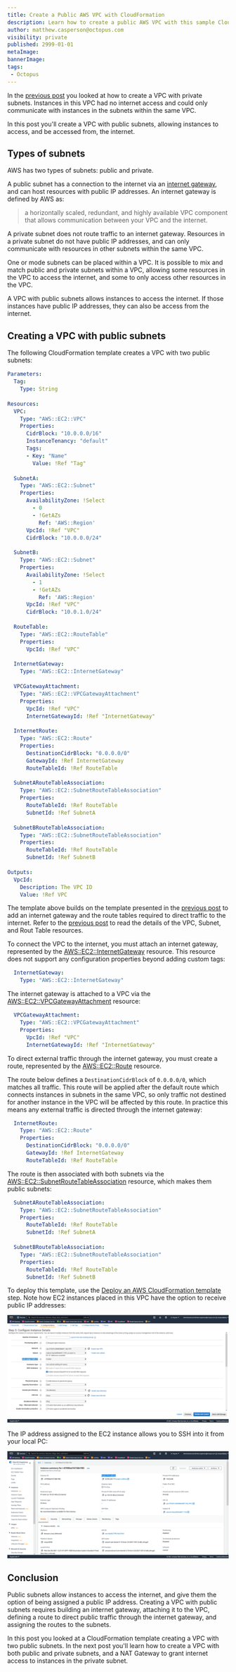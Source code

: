 ```yaml
---
title: Create a Public AWS VPC with CloudFormation
description: Learn how to create a public AWS VPC with this sample CloudFormation template
author: matthew.casperson@octopus.com
visibility: private
published: 2999-01-01
metaImage: 
bannerImage: 
tags:
 - Octopus
---
```


In the [previous post](../aws-vpc-private/index.md) you looked at how to create a VPC with private subnets. Instances in this VPC had no internet access and could only communicate with instances in the subnets within the same VPC.

In this post you'll create a VPC with public subnets, allowing instances to access, and be accessed from, the internet.

## Types of subnets

AWS has two types of subnets: public and private.

A public subnet has a connection to the internet via an [internet gateway](https://docs.aws.amazon.com/vpc/latest/userguide/VPC_Internet_Gateway.html), and can host resources with public IP addresses. An internet gateway is defined by AWS as:

> a horizontally scaled, redundant, and highly available VPC component that allows communication between your VPC and the internet. 

A private subnet does not route traffic to an internet gateway. Resources in a private subnet do not have public IP addresses, and can only communicate with resources in other subnets within the same VPC.

One or mode subnets can be placed within a VPC. It is possible to mix and match public and private subnets within a VPC, allowing some resources in the VPC to access the internet, and some to only access other resources in the VPC.

A VPC with public subnets allows instances to access the internet. If those instances have public IP addresses, they can also be access from the internet.

## Creating a VPC with public subnets

The following CloudFormation template creates a VPC with two public subnets:

```yaml
Parameters:
  Tag:
    Type: String
    
Resources: 
  VPC:
    Type: "AWS::EC2::VPC"
    Properties:
      CidrBlock: "10.0.0.0/16"
      InstanceTenancy: "default"
      Tags:
      - Key: "Name"
        Value: !Ref "Tag"    
        
  SubnetA:
    Type: "AWS::EC2::Subnet"
    Properties:
      AvailabilityZone: !Select 
        - 0
        - !GetAZs 
          Ref: 'AWS::Region'
      VpcId: !Ref "VPC"
      CidrBlock: "10.0.0.0/24"

  SubnetB:
    Type: "AWS::EC2::Subnet"
    Properties:
      AvailabilityZone: !Select 
        - 1
        - !GetAZs 
          Ref: 'AWS::Region'
      VpcId: !Ref "VPC"
      CidrBlock: "10.0.1.0/24"
      
  RouteTable:
    Type: "AWS::EC2::RouteTable"
    Properties:
      VpcId: !Ref "VPC"

  InternetGateway:
    Type: "AWS::EC2::InternetGateway"
    
  VPCGatewayAttachment:
    Type: "AWS::EC2::VPCGatewayAttachment"
    Properties:
      VpcId: !Ref "VPC"
      InternetGatewayId: !Ref "InternetGateway"
      
  InternetRoute:
    Type: "AWS::EC2::Route"
    Properties:
      DestinationCidrBlock: "0.0.0.0/0"
      GatewayId: !Ref InternetGateway
      RouteTableId: !Ref RouteTable
      
  SubnetARouteTableAssociation:
    Type: "AWS::EC2::SubnetRouteTableAssociation"
    Properties:
      RouteTableId: !Ref RouteTable
      SubnetId: !Ref SubnetA
      
  SubnetBRouteTableAssociation:
    Type: "AWS::EC2::SubnetRouteTableAssociation"
    Properties:
      RouteTableId: !Ref RouteTable
      SubnetId: !Ref SubnetB
      
Outputs:
  VpcId:
    Description: The VPC ID
    Value: !Ref VPC
```

The template above builds on the template presented in the [previous post](../aws-vpc-private/index.md) to add an internet gateway and the route tables required to direct traffic to the internet. Refer to the [previous post](../aws-vpc-private/index.md) to read the details of the VPC, Subnet, and Rout Table resources.

To connect the VPC to the internet, you must attach an internet gateway, represented by the [AWS::EC2::InternetGateway](https://docs.aws.amazon.com/AWSCloudFormation/latest/UserGuide/aws-resource-ec2-internetgateway.html) resource. This resource does not support any configuration properties beyond adding custom tags:

```yaml
  InternetGateway:
    Type: "AWS::EC2::InternetGateway"
```

The internet gateway is attached to a VPC via the [AWS::EC2::VPCGatewayAttachment](https://docs.aws.amazon.com/AWSCloudFormation/latest/UserGuide/aws-resource-ec2-vpc-gateway-attachment.html) resource:

```yaml
  VPCGatewayAttachment:
    Type: "AWS::EC2::VPCGatewayAttachment"
    Properties:
      VpcId: !Ref "VPC"
      InternetGatewayId: !Ref "InternetGateway"
```

To direct external traffic through the internet gateway, you must create a route, represented by the [AWS::EC2::Route](https://docs.aws.amazon.com/AWSCloudFormation/latest/UserGuide/aws-resource-ec2-route.html) resource.

The route below defines a `DestinationCidrBlock` of `0.0.0.0/0`, which matches all traffic. This route will be applied after the default route which connects instances in subnets in the same VPC, so only traffic not destined for another instance in the VPC will be affected by this route. In practice this means any external traffic is directed through the internet gateway:

```yaml
  InternetRoute:
    Type: "AWS::EC2::Route"
    Properties:
      DestinationCidrBlock: "0.0.0.0/0"
      GatewayId: !Ref InternetGateway
      RouteTableId: !Ref RouteTable
```

The route is then associated with both subnets via the [AWS::EC2::SubnetRouteTableAssociation](https://docs.aws.amazon.com/AWSCloudFormation/latest/UserGuide/aws-resource-ec2-subnet-route-table-assoc.html) resource, which makes them public subnets:

```yaml
  SubnetARouteTableAssociation:
    Type: "AWS::EC2::SubnetRouteTableAssociation"
    Properties:
      RouteTableId: !Ref RouteTable
      SubnetId: !Ref SubnetA
      
  SubnetBRouteTableAssociation:
    Type: "AWS::EC2::SubnetRouteTableAssociation"
    Properties:
      RouteTableId: !Ref RouteTable
      SubnetId: !Ref SubnetB
```

To deploy this template, use the [Deploy an AWS CloudFormation template](https://octopus.com/docs/deployments/aws/cloudformation) step. Note how EC2 instances placed in this VPC have the option to receive public IP addresses:

![Auto-assign Public IP option](public-ip.png)

The IP address assigned to the EC2 instance allows you to SSH into it from your local PC:

![EC2 public IP](ec2-public-ip.png)

## Conclusion

Public subnets allow instances to access the internet, and give them the option of being assigned a public IP address. Creating a VPC with public subnets requires building an internet gateway, attaching it to the VPC, defining a route to direct public traffic through the internet gateway, and assigning the routes to the subnets.

In this post you looked at a CloudFormation template creating a VPC with two public subnets. In the next post you'll learn how to create a VPC with both public and private subnets, and a NAT Gateway to grant internet access to instances in the private subnet.